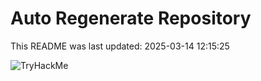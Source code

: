 # Auto Regenerate Repository

This README was last updated: 2025-03-14 12:15:25

 ![TryHackMe](https://tryhackme.com/badge/533634)